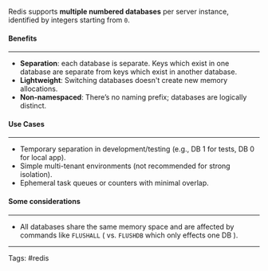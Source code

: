 Redis supports **multiple numbered databases** per server instance, identified by integers starting from `0`.

#### Benefits
___
- **Separation**: each database is separate. Keys which exist in one database are separate from keys which exist in another database. 
- **Lightweight**: Switching databases doesn't create new memory allocations.
- **Non-namespaced**: There’s no naming prefix; databases are logically distinct.

#### Use Cases
___
- Temporary separation in development/testing (e.g., DB 1 for tests, DB 0 for local app).
- Simple multi-tenant environments (not recommended for strong isolation).
- Ephemeral task queues or counters with minimal overlap.

#### Some considerations
___
- All databases share the same memory space and are affected by commands like `FLUSHALL` ( vs. `FLUSHDB` which only effects one DB ).
___
Tags: #redis 